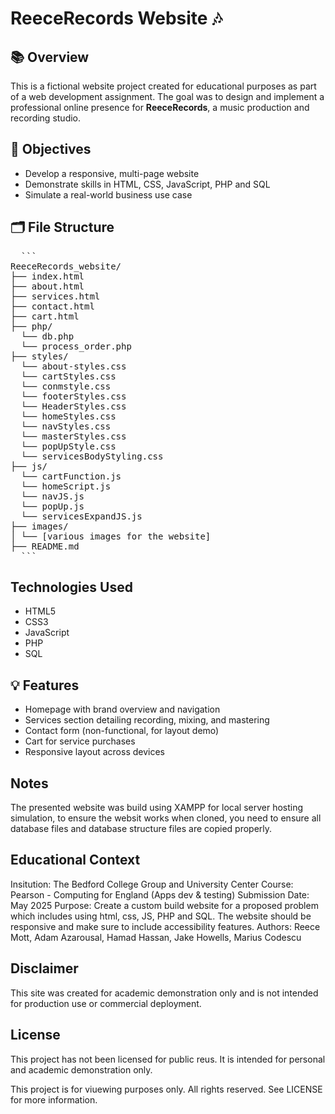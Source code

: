 # ReeceRecords Website 🎶

## 📚 Overview

This is a fictional website project created for educational purposes as part of a web development assignment. The goal was to design and implement a professional online presence for **ReeceRecords**, a music production and recording studio.

## 🎯 Objectives

- Develop a responsive, multi-page website
- Demonstrate skills in HTML, CSS, JavaScript, PHP and SQL
- Simulate a real-world business use case

## 🗂️ File Structure

<pre>
  ```
ReeceRecords_website/
├── index.html
├── about.html
├── services.html
├── contact.html
├── cart.html
├── php/
  └── db.php
  └── process_order.php
├── styles/
  └── about-styles.css
  └── cartStyles.css
  └── conmstyle.css
  └── footerStyles.css
  └── HeaderStyles.css
  └── homeStyles.css
  └── navStyles.css
  └── masterStyles.css
  └── popUpStyle.css
  └── servicesBodyStyling.css
├── js/
  └── cartFunction.js
  └── homeScript.js
  └── navJS.js
  └── popUp.js
  └── servicesExpandJS.js
├── images/
│ └── [various images for the website]
├── README.md
  ```
</pre>

## Technologies Used

  -  HTML5
  -  CSS3
  -  JavaScript
  -  PHP
  -  SQL

## 💡 Features

- Homepage with brand overview and navigation
- Services section detailing recording, mixing, and mastering
- Contact form (non-functional, for layout demo)
- Cart for service purchases
- Responsive layout across devices

## Notes

The presented website was build using XAMPP for local server hosting simulation, to ensure the websit works when cloned, you need to ensure all database files and database structure files are copied properly.

## Educational Context

Insitution: The Bedford College Group and University Center
Course: Pearson - Computing for England (Apps dev & testing)
Submission Date: May 2025
Purpose: Create a custom build website for a proposed problem which includes using html, css, JS, PHP and SQL. The website should be responsive and make sure to include accessibility features.
Authors: Reece Mott, Adam Azarousal, Hamad Hassan, Jake Howells, Marius Codescu

## Disclaimer

This site was created for academic demonstration only and is not intended for production use or commercial deployment.

## License

This project has not been licensed for public reus. It is intended for personal and academic demonstration only.

This project is for viuewing purposes only. All rights reserved. See LICENSE for more information.


